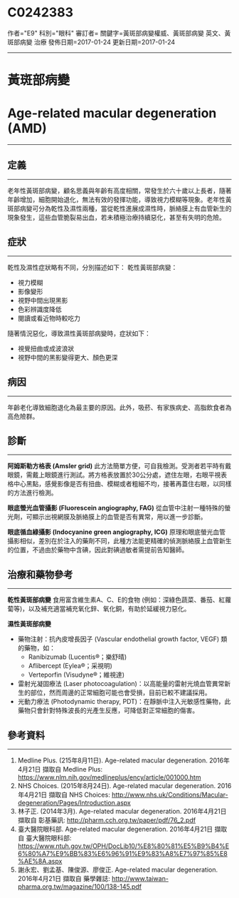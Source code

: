 # C0242383
作者="E9"
科別="眼科"
審訂者=
關鍵字=黃斑部病變權威、黃斑部病變 英文、黃斑部病變 治療
發佈日期=2017-01-24
更新日期=2017-01-24

----------
# 黃斑部病變
# Age-related macular degeneration (AMD)
----------
## 定義
----------

老年性黃斑部病變，顧名思義與年齡有高度相關，常發生於六十歲以上長者，隨著年齡增加，細胞開始退化，無法有效的發揮功能，導致視力模糊等現象。老年性黃斑部病變可分為乾性及濕性兩種，當從乾性進展成濕性時，脈絡膜上有血管新生的現象發生，這些血管脆裂易出血，若未積極治療持續惡化，甚至有失明的危險。 

## 症狀
----------

乾性及濕性症狀略有不同，分別描述如下：
乾性黃斑部病變：

- 視力模糊
- 影像變形
- 視野中間出現黑影
- 色彩辨識度降低
- 閱讀或看近物時較吃力

隨著情況惡化，導致濕性黃斑部病變時，症狀如下：

- 視覺扭曲或成波浪狀
- 視野中間的黑影變得更大、顏色更深
## 病因
----------

年齡老化導致細胞退化為最主要的原因。此外，吸菸、有家族病史、高脂飲食者為高危險群。 

## 診斷
----------

**阿姆斯勒方格表  (Amsler grid)**
此方法簡單方便，可自我檢測。受測者若平時有戴眼鏡，需戴上眼鏡進行測試。將方格表放置於30公分處，遮住左眼，右眼平視表格中心黑點，感覺影像是否有扭曲、模糊或者粗細不均，接著再蓋住右眼，以同樣的方法進行檢測。

**眼底螢光血管攝影  (Fluorescein angiography, FAG)**
從血管中注射一種特殊的螢光劑，可顯示出視網膜及脈絡膜上的血管是否有異常，用以進一步診斷。

**眼底循血綠攝影  (Indocyanine green angiography, ICG)**
原理和眼底螢光血管攝影相似，差別在於注入的藥劑不同，此種方法能更精確的偵測脈絡膜上血管新生的位置，不過由於藥物中含碘，因此對碘過敏者需提前告知醫師。

## 治療和藥物參考
----------

**乾性黃斑部病變**
食用富含維生素A、C、E的食物 (例如：深綠色蔬菜、番茄、紅蘿蔔等)，以及補充適當補充氧化鋅、氧化銅，有助於延緩視力惡化。

**濕性黃斑部病變**

- 藥物注射：抗內皮增長因子 (Vascular endothelial growth factor, VEGF) 類的藥物，如：
  - Ranibizumab (Lucentis®；樂舒晴)
  - Aflibercept (Eylea®；采視明)
  - Verteporfin (Visudyne®；維視達)
- 雷射光凝固療法 (Laser photocoagulation)：以高能量的雷射光燒血管異常新生的部位，然而周邊的正常細胞可能也會受損，目前已較不建議採用。
- 光動力療法 (Photodynamic therapy, PDT)：在靜脈中注入光敏感性藥物，此藥物只會針對特殊波長的光產生反應，可降低對正常細胞的傷害。
## 參考資料
----------
1. Medline Plus. (215年8月11日). Age-related macular degeneration. 2016年4月21日 擷取自 Medline Plus: 
  https://www.nlm.nih.gov/medlineplus/ency/article/001000.htm
2. NHS Choices. (2015年8月24日). Age-related macular degeneration. 2016年4月21日 擷取自 NHS Choices: 
  http://www.nhs.uk/Conditions/Macular-degeneration/Pages/Introduction.aspx
3. 林子正. (2014年3月). Age-related macular degeneration. 2016年4月21日 擷取自 彰基藥訊: 
  http://pharm.cch.org.tw/paper/pdf/76_2.pdf
4. 臺大醫院眼科部. Age-related macular degeneration. 2016年4月21日 擷取自 臺大醫院眼科部: https://www.ntuh.gov.tw/OPH/DocLib10/%E8%80%81%E5%B9%B4%E6%80%A7%E9%BB%83%E6%96%91%E9%83%A8%E7%97%85%E8%AE%8A.aspx
5. 謝永宏、劉孟基、陳俊源、廖俊正.  Age-related macular degeneration. 2016年4月21日 擷取自 藥學雜誌:
  http://www.taiwan-pharma.org.tw/magazine/100/138-145.pdf


